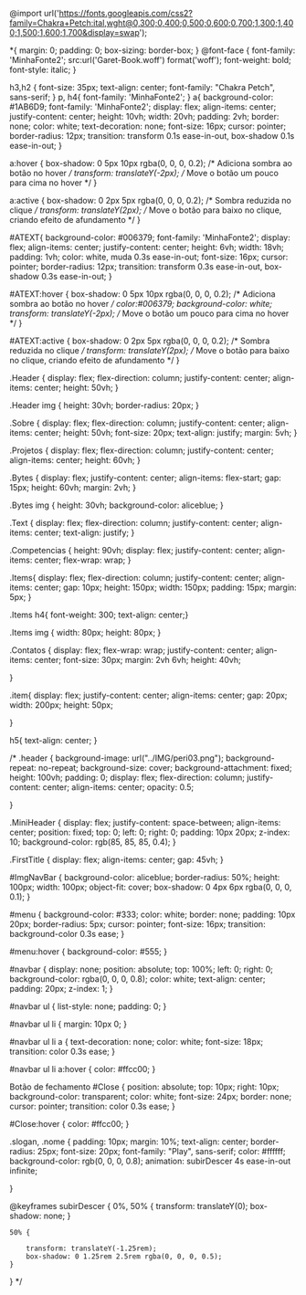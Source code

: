 @import url('https://fonts.googleapis.com/css2?family=Chakra+Petch:ital,wght@0,300;0,400;0,500;0,600;0,700;1,300;1,400;1,500;1,600;1,700&display=swap');

*{
    margin: 0;
    padding: 0;
    box-sizing: border-box;
}
@font-face {
    font-family: 'MinhaFonte2';
    src:url('Garet-Book.woff') format('woff');
    font-weight: bold;
    font-style: italic;
}

h3,h2 {
    font-size: 35px;
    text-align: center;
    font-family: "Chakra Petch", sans-serif;
}
p, h4{
    font-family: 'MinhaFonte2';
}
a{
    background-color: #1AB6D9;
    font-family: 'MinhaFonte2';
    display: flex;
    align-items: center;
    justify-content: center;
    height: 10vh;
    width: 20vh;
    padding: 2vh;
    border: none; 
    color: white;
    text-decoration: none;
    font-size: 16px;
    cursor: pointer;
    border-radius: 12px; 
    transition: transform 0.1s ease-in-out, box-shadow 0.1s ease-in-out;
}

a:hover {
    box-shadow: 0 5px 10px rgba(0, 0, 0, 0.2); /* Adiciona sombra ao botão no hover */
    transform: translateY(-2px); /* Move o botão um pouco para cima no hover */
  }
  
  a:active {
    box-shadow: 0 2px 5px rgba(0, 0, 0, 0.2); /* Sombra reduzida no clique */
    transform: translateY(2px); /* Move o botão para baixo no clique, criando efeito de afundamento */
  }

  #ATEXT{
    background-color: #006379;
    font-family: 'MinhaFonte2';
    display: flex;
    align-items: center;
    justify-content: center;
    height: 6vh;
    width: 18vh;
    padding: 1vh;
    color: white, muda 0.3s ease-in-out;
    font-size: 16px;
    cursor: pointer;
    border-radius: 12px; 
    transition: transform 0.3s ease-in-out, box-shadow 0.3s ease-in-out;
  }

  #ATEXT:hover {
    box-shadow: 0 5px 10px rgba(0, 0, 0, 0.2); /* Adiciona sombra ao botão no hover */
    color:#006379;
    background-color: white;
    transform: translateY(-2px); /* Move o botão um pouco para cima no hover */
  }
  
  #ATEXT:active {
    box-shadow: 0 2px 5px rgba(0, 0, 0, 0.2); /* Sombra reduzida no clique */
    transform: translateY(2px); /* Move o botão para baixo no clique, criando efeito de afundamento */
  }

.Header {
    display: flex;
    flex-direction: column;
    justify-content: center;
    align-items: center;
    height: 50vh;
}

.Header img {
    height: 30vh;
    border-radius: 20px;
}

.Sobre {
    display: flex;
    flex-direction: column;
    justify-content: center;
    align-items: center;
    height: 50vh;
    font-size: 20px;
    text-align: justify;
    margin: 5vh;
}


.Projetos {
    display: flex;
    flex-direction: column;
    justify-content: center;
    align-items: center;
    height: 60vh;
}

.Bytes {
    display: flex;
    justify-content: center;
    align-items: flex-start;
    gap: 15px;
    height: 60vh;
    margin: 2vh;
}

.Bytes img {
    height: 30vh;
    background-color: aliceblue;
}

.Text {
    display: flex;
    flex-direction: column;
    justify-content: center;
    align-items: center;
    text-align: justify;
}

.Competencias {
    height: 90vh;
    display: flex;
    justify-content: center;
    align-items: center;
    flex-wrap: wrap;
}


 .Items{
    display: flex;
    flex-direction: column;
    justify-content: center;
    align-items: center;
    gap: 10px;
    height: 150px;
    width: 150px;
    padding: 15px;
    margin: 5px;
 }

 .Items h4{
    font-weight: 300;
    text-align: center;}

.Items img {
    width: 80px;
    height: 80px;
}

.Contatos {
    display: flex;
    flex-wrap: wrap;
    justify-content: center;
    align-items: center;
    font-size: 30px;
    margin: 2vh 6vh;
    height: 40vh;
   
}

.item{
    display: flex;
    justify-content: center;
    align-items: center;
    gap: 20px;
    width: 200px;
    height: 50px;
    
}

h5{
    text-align: center;
}



/* 
.header {
    background-image: url("../IMG/peri03.png");
    background-repeat: no-repeat;
    background-size: cover;
    background-attachment: fixed;
    height: 100vh;
    padding: 0;
    display: flex;
    flex-direction: column;
    justify-content: center;
    align-items: center;
    opacity: 0.5;

}


.MiniHeader {
    display: flex;
    justify-content: space-between;
    align-items: center;
    position: fixed;
    top: 0;
    left: 0;
    right: 0;
    padding: 10px 20px;
    z-index: 10;
    background-color: rgb(85, 85, 85, 0.4);
}

.FirstTitle {
    display: flex;
    align-items: center;
    gap: 45vh;
}

#ImgNavBar {
    background-color: aliceblue;
    border-radius: 50%;
    height: 100px;
    width: 100px;
    object-fit: cover;
    box-shadow: 0 4px 6px rgba(0, 0, 0, 0.1);
}


#menu {
    background-color: #333;
    color: white;
    border: none;
    padding: 10px 20px;
    border-radius: 5px;
    cursor: pointer;
    font-size: 16px;
    transition: background-color 0.3s ease;
}

#menu:hover {
    background-color: #555;
}


#navbar {
    display: none;
    position: absolute;
    top: 100%;
    left: 0;
    right: 0;
    background-color: rgba(0, 0, 0, 0.8);
    color: white;
    text-align: center;
    padding: 20px;
    z-index: 1;
}

#navbar ul {
    list-style: none;
    padding: 0;
}

#navbar ul li {
    margin: 10px 0;
}

#navbar ul li a {
    text-decoration: none;
    color: white;
    font-size: 18px;
    transition: color 0.3s ease;
}

#navbar ul li a:hover {
    color: #ffcc00;
}

Botão de fechamento
#Close {
    position: absolute;
    top: 10px;
    right: 10px;
    background-color: transparent;
    color: white;
    font-size: 24px;
    border: none;
    cursor: pointer;
    transition: color 0.3s ease;
}

#Close:hover {
    color: #ffcc00;
}



.slogan, .nome {
    padding: 10px;
    margin: 10%;
    text-align: center;
    border-radius: 25px;
    font-size: 20px;
    font-family: "Play", sans-serif;
    color: #ffffff;
    background-color: rgb(0, 0, 0, 0.8);
    animation: subirDescer 4s ease-in-out infinite;
  
}

@keyframes subirDescer {
    0%,
    50% {
        transform: translateY(0);
        box-shadow: none;
    }

    50% {
        
        transform: translateY(-1.25rem);
        box-shadow: 0 1.25rem 2.5rem rgba(0, 0, 0, 0.5);
    }
}
 */
